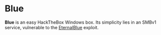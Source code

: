 # Blue
**Blue** is an easy HackTheBox Windows box. Its simplicity lies in an SMBv1 service, vulnerable to the [EternalBlue](https://nordvpn.com/blog/what-is-eternalblue/) exploit. 
